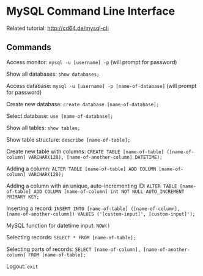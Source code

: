 MySQL Command Line Interface
===============

Related tutorial: http://cd64.de/mysql-cli


Commands
-----------

Access monitor: `mysql -u [username] -p` (will prompt for password)

Show all databases: `show databases;`

Access database: `mysql -u [username] -p [name-of-database]` (will prompt for password)

Create new database: `create database [name-of-database];`

Select database: `use [name-of-database];`

Show all tables: `show tables;`

Show table structure: `describe [name-of-table];`

Create new table with columns: `CREATE TABLE [name-of-table] ([name-of-column] VARCHAR(120), [name-of-another-column] DATETIME);`

Adding a column: `ALTER TABLE [name-of-table] ADD COLUMN [name-of-column] VARCHAR(120);`

Adding a column with an unique, auto-incrementing ID: `ALTER TABLE [name-of-table] ADD COLUMN [name-of-column] int NOT NULL AUTO_INCREMENT PRIMARY KEY;`

Inserting a record: `INSERT INTO [name-of-table] ([name-of-column], [name-of-another-column]) VALUES ('[custom-input]', [custom-input]');`

MySQL function for datetime input: `NOW()`

Selecting records: `SELECT * FROM [name-of-table];`

Selecting parts of records: `SELECT [name-of-column], [name-of-another-column] FROM [name-of-table];`

Logout: `exit`